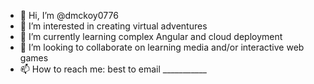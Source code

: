 - 👋 Hi, I’m @dmckoy0776
- 👀 I’m interested in creating virtual adventures
- 🌱 I’m currently learning complex Angular and cloud deployment
- 💞️ I’m looking to collaborate on learning media and/or interactive web games
- 📫 How to reach me:  best to email ___________

<!---
dmckoy0776/dmckoy0776 is a ✨ special ✨ repository because its `README.md` (this file) appears on your GitHub profile.
You can click the Preview link to take a look at your changes.
--->

